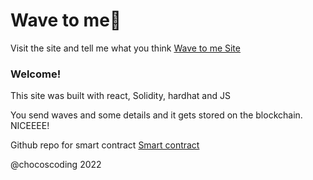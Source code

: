 # Wave to me👋 
Visit the site and tell me what you think [Wave to me Site](https://wavetome.vercel.app/)

### **Welcome!**
This site was built with react, Solidity, hardhat and JS

You send waves and some details and it gets stored on the blockchain.
NICEEEE!

Github repo for smart contract [Smart contract](https://github.com/chocoscoding/my-wave-portal)


@chocoscoding 2022